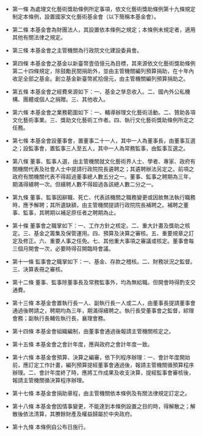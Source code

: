 * 第一條 為處理文化藝術獎助條例所定事項，依文化藝術獎助條例第十九條規定制定本條例，設置國家文化藝術基金會（以下簡稱本基金會）。

* 第二條 本基金會為財團法人，其設置依本條例之規定；本條例未規定者，適用其他有關法律之規定。

* 第三條 本基金會之主管機關為行政院文化建設委員會。

* 第四條 本基金會之基金以新臺幣壹佰億元為目標，其來源依文化藝術獎助條例第二十四條規定，除鼓勵民間捐助外，並由主管機關編列預算捐助，在十年內收足全部之基金。創立基金新臺幣貳拾億元，由主管機關編列預算捐助之。

* 第五條 本基金會之經費來源如下：一、基金之孳息收入。二、國內外公私機構、團體或個人之捐贈。三、其他收入。

* 第六條 本基金會之業務範圍如下：一、輔導辦理文化藝術活動。二、贊助各項文化藝術事業。三、獎助文化藝術工作者。四、執行文化藝術獎助條例所定之任務。

* 第七條 本基金會設董事會，置董事二十一人，其中一人為董事長，由董事互選之；設監事會，置監事三人至五人，其中一人為常務監事，由監事互選之。

* 第八條 董事、監事人選，由主管機關就文化藝術界人士、學者、專家、政府有關機關代表及社會人士中提請行政院院長遴聘之；其遴聘辦法另定之。前項之政府有關機關代表不得超過董事總人數五分之一。董事、監事之聘期為三年，期滿得續聘一次。但續聘人數不得超過各該總人數二分之一。

* 第九條 董事、監事因辭職、死亡、代表該機關之職務變更或因故無法執行職務時，應予解聘；其所遺缺額，由主管機關提請行政院院長補聘之。補聘之董事、監事，其聘期以補足原任者之聘期為止。

* 第十條 董事會之職掌如下：一、工作方針之核定。二、重大計畫及獎助之核定。三、基金之籌集及保管運用。四、預算及決算之審核。五、重要規章之訂定及修正。六、重要人事之任免。七、其他重大事項之審議或核定。董事會每三個月開會一次，必要時得召開臨時會議。

* 第十一條 監事會之職掌如下：一、基金、存款之稽核。二、財務狀況之監督。三、決算表冊之審核。

* 第十二條 董事、監事除董事長及常務監事外，均為無給職。但開會時得酌支交通費。

* 第十三條 本基金會置執行長一人、副執行長一人或二人，由董事長提請董事會通過後聘請之，聘期均為三年，期滿得續聘之。執行長受董事會之監督，綜理會務；副執行長輔佐執行長，襄理會務。

* 第十四條 本基金會組織編制，由董事會通過後報請主管機關核定之。

* 第十五條 本基金會之會計年度，應與政府之會計年度一致。

* 第十六條 本基金會預算、決算之編審，依下列程序辦理：一、會計年度開始前，應訂定工作計畫，編列預算提經董事會通過後，報請主管機關循預算程序辦理。二、會計年度終了時，應將工作成果及收支決算，提經監事會審核後，報請主管機關循決算程序辦理。

* 第十七條 本基金會捐助章程，由主管機關依本條例及有關法律規定訂定之。

* 第十八條 本基金會因情事變更，不能達到本條例設置之目的時，得解散之；解散後依法清算，其賸餘財產及權益歸屬於中央政府。

* 第十九條 本條例自公布日施行。

